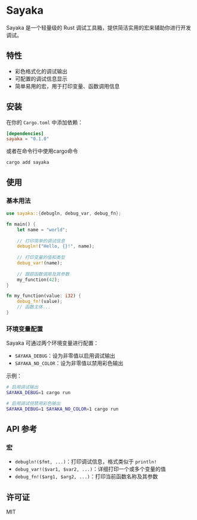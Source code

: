 # Sayaka

Sayaka 是一个轻量级的 Rust 调试工具箱，提供简洁实用的宏来辅助你进行开发调试。

## 特性

- 彩色格式化的调试输出
- 可配置的调试信息显示
- 简单易用的宏，用于打印变量、函数调用信息

## 安装

在你的 `Cargo.toml` 中添加依赖：

```toml
[dependencies]
sayaka = "0.1.0"
```
或者在命令行中使用cargo命令

```
cargo add sayaka
```

## 使用

### 基本用法

```rust
use sayaka::{debugln, debug_var, debug_fn};

fn main() {
    let name = "world";
    
    // 打印简单的调试信息
    debugln!("Hello, {}!", name);
    
    // 打印变量的值和类型
    debug_var!(name);
    
    // 跟踪函数调用及其参数
    my_function(42);
}

fn my_function(value: i32) {
    debug_fn!(value);
    // 函数主体...
}
```

### 环境变量配置

Sayaka 可通过两个环境变量进行配置：

- `SAYAKA_DEBUG`：设为非零值以启用调试输出
- `SAYAKA_NO_COLOR`：设为非零值以禁用彩色输出

示例：

```sh
# 启用调试输出
SAYAKA_DEBUG=1 cargo run

# 启用调试但禁用彩色输出
SAYAKA_DEBUG=1 SAYAKA_NO_COLOR=1 cargo run
```

## API 参考

### 宏

- `debugln!($fmt, ...)`：打印调试信息，格式类似于 `println!`
- `debug_var!($var1, $var2, ...)`：详细打印一个或多个变量的值
- `debug_fn!($arg1, $arg2, ...)`：打印当前函数名称及其参数

## 许可证

MIT
